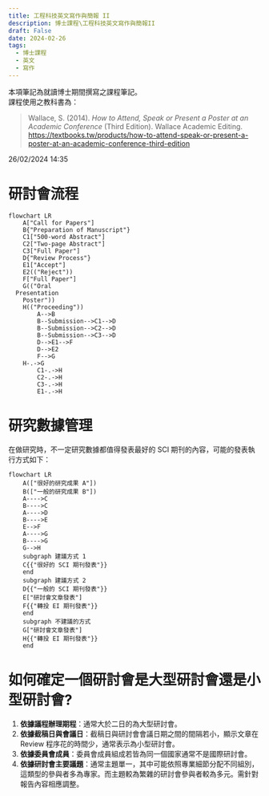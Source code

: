 ```yaml
---
title: 工程科技英文寫作與簡報 II
description: 博士課程\工程科技英文寫作與簡報II
draft: False
date: 2024-02-26
tags:
  - 博士課程
  - 英文
  - 寫作
---
```

本項筆記為就讀博士期間撰寫之課程筆記。  
課程使用之教科書為：  
> Wallace, S. (2014). <i>How to Attend, Speak or Present a Poster at an Academic Conference</i> (Third Edition). Wallace Academic Editing. https://textbooks.tw/products/how-to-attend-speak-or-present-a-poster-at-an-academic-conference-third-edition

26/02/2024 14:35
# 研討會流程
```mermaid
flowchart LR
	A["Call for Papers"]
	B{"Preparation of Manuscript"}
	C1["500-word Abstract"]
	C2["Two-page Abstract"]
	C3["Full Paper"]
	D{"Review Process"}
	E1["Accept"]
	E2(("Reject"))
	F["Full Paper"]
	G(("Oral
  Presentation
	Poster"))
	H(("Proceeding"))
		A-->B
		B--Submission-->C1-->D
		B--Submission-->C2-->D
		B--Submission-->C3-->D
		D-->E1-->F
		D-->E2
		F-->G
    H-.->G
		C1-.->H
		C2-.->H
		C3-.->H
		E1-.->H
```

# 研究數據管理
在做研究時，不一定研究數據都值得發表最好的 SCI 期刊的內容，可能的發表執行方式如下：
```mermaid
flowchart LR
	A(["很好的研究成果 A"])
	B(["一般的研究成果 B"])
	A---->C
	B---->C
	A---->D
	B---->E
	E-->F
	A---->G
	B---->G
	G-->H
	subgraph 建議方式 1
	C{{"很好的 SCI 期刊發表"}}
	end
	subgraph 建議方式 2
	D{{"一般的 SCI 期刊發表"}}
	E["研討會文章發表"]
	F{{"轉投 EI 期刊發表"}}
	end
	subgraph 不建議的方式
	G["研討會文章發表"]
	H{{"轉投 EI 期刊發表"}}
	end
```

# 如何確定一個研討會是大型研討會還是小型研討會?
1. **依據議程辦理期程**：通常大於二日的為大型研討會。
2. **依據截稿日與會議日**：截稿日與研討會會議日期之間的間隔若小，顯示文章在 Review 程序花的時間少，通常表示為小型研討會。
3. **依據委員會成員**：委員會成員組成若皆為同一個國家通常不是國際研討會。
4. **依據研討會主要議題**：通常主題單一，其中可能依照專業細節分配不同組別，這類型的參與者多為專家。而主題較為繁雜的研討會參與者較為多元。需針對報告內容相應調整。